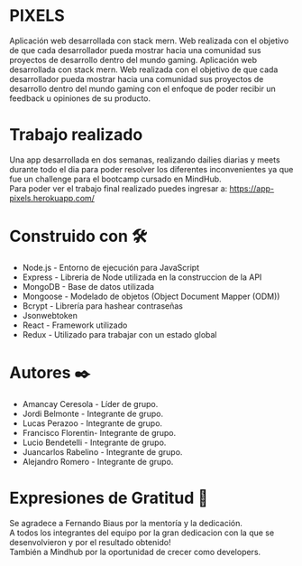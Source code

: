 # PIXELS
Aplicación web desarrollada con stack mern. Web realizada con el objetivo de que cada desarrollador pueda mostrar hacia una comunidad sus proyectos de desarrollo dentro del mundo gaming.
Aplicación web desarrollada con stack mern. Web realizada con el objetivo de que cada desarrollador pueda mostrar hacia una comunidad sus proyectos de desarrollo dentro del mundo gaming con el enfoque de poder recibir un feedback u opiniones de su producto.

# Trabajo realizado
Una app desarrollada en dos semanas, realizando dailies diarias y meets durante todo el dia para poder resolver los diferentes inconvenientes ya que fue un challenge para el bootcamp cursado en MindHub.
<br/>Para poder ver el trabajo final realizado puedes ingresar a: https://app-pixels.herokuapp.com/

# Construido con 🛠️
- Node.js - Entorno de ejecución para JavaScript
- Express - Libreria de Node utilizada en la construccion de la API
- MongoDB - Base de datos utilizada
- Mongoose - Modelado de objetos (Object Document Mapper (ODM))
- Bcrypt - Librería para hashear contraseñas
- Jsonwebtoken
- React - Framework utilizado
- Redux - Utilizado para trabajar con un estado global

# Autores ✒️
- Amancay Ceresola - Líder de grupo.
- Jordi Belmonte - Integrante de grupo.
- Lucas Perazoo - Integrante de grupo.
- Francisco Florentin- Integrante de grupo.
- Lucio Bendetelli - Integrante de grupo.
- Juancarlos Rabelino - Integrante de grupo.
- Alejandro Romero - Integrante de grupo.

# Expresiones de Gratitud 🎁
Se agradece a Fernando Biaus por la mentoría y la dedicación. <br/>
A todos los integrantes del equipo por la gran dedicacion con la que se desenvolvieron y por el resultado obtenido! <br/>
También a Mindhub por la oportunidad de crecer como developers.
